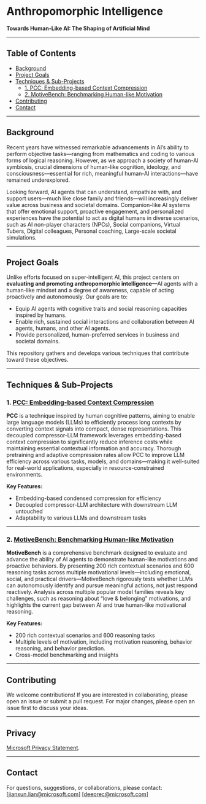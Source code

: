 
# Anthropomorphic Intelligence

**Towards Human-Like AI: The Shaping of Artificial Mind**

---

## Table of Contents

* [Background](#background)
* [Project Goals](#project-goals)
* [Techniques & Sub-Projects](#techniques--sub-projects)
  * [1. PCC: Embedding-based Context Compression](#1-pcc-embedding-based-context-compression)
  * [2. MotiveBench: Benchmarking Human-like Motivation](#2-motivebench-benchmarking-human-like-motivation) 
* [Contributing](#contributing) 
* [Contact](#contact)

---

## Background

Recent years have witnessed remarkable advancements in AI’s ability to perform objective tasks—ranging from mathematics and coding to various forms of logical reasoning. However, as we approach a society of human-AI symbiosis, crucial dimensions of human-like cognition, ideology, and consciousness—essential for rich, meaningful human-AI interactions—have remained underexplored.

Looking forward, AI agents that can understand, empathize with, and support users—much like close family and friends—will increasingly deliver value across business and societal domains. Companion-like AI systems that offer emotional support, proactive engagement, and personalized experiences have the potential to act as digital humans in diverse scenarios, such as AI non-player characters (NPCs), Social companions, Virtual Tubers, Digital colleagues, Personal coaching, Large-scale societal simulations.

---

## Project Goals

Unlike efforts focused on super-intelligent AI, this project centers on **evaluating and promoting anthropomorphic intelligence**—AI agents with a human-like mindset and a degree of awareness, capable of acting proactively and autonomously. Our goals are to:

* Equip AI agents with cognitive traits and social reasoning capacities inspired by humans.
* Enable rich, sustained social interactions and collaboration between AI agents, humans, and other AI agents.
* Provide personalized, human-preferred services in business and societal domains.

This repository gathers and develops various techniques that contribute toward these objectives.

---

## Techniques & Sub-Projects

### 1. [PCC: Embedding-based Context Compression](./PCC/README.md)

**PCC** is a technique inspired by human cognitive patterns, aiming to enable large language models (LLMs) to efficiently process long contexts by converting context signals into compact, dense representations. This decoupled compressor-LLM framework leverages embedding-based context compression to significantly reduce inference costs while maintaining essential contextual information and accuracy. Thorough pretraining and adaptive compression rates allow PCC to improve LLM efficiency across various tasks, models, and domains—making it well-suited for real-world applications, especially in resource-constrained environments.

**Key Features:**

* Embedding-based condensed compression for efficiency
* Decoupled compressor-LLM architecture with downstream LLM untouched 
* Adaptability to various LLMs and downstream tasks

---

### 2. [MotiveBench: Benchmarking Human-like Motivation](./MotiveBench/README.md)

**MotiveBench** is a comprehensive benchmark designed to evaluate and advance the ability of AI agents to demonstrate human-like motivations and proactive behaviors. By presenting 200 rich contextual scenarios and 600 reasoning tasks across multiple motivational levels—including emotional, social, and practical drivers—MotiveBench rigorously tests whether LLMs can autonomously identify and pursue meaningful actions, not just respond reactively. Analysis across multiple popular model families reveals key challenges, such as reasoning about “love & belonging” motivations, and highlights the current gap between AI and true human-like motivational reasoning.

**Key Features:**

* 200 rich contextual scenarios and 600 reasoning tasks
* Multiple levels of motivation, including motivation reasoning, behavior reasoning, and behavior prediction.
* Cross-model benchmarking and insights

---

 

## Contributing

We welcome contributions! If you are interested in collaborating, please open an issue or submit a pull request. For major changes, please open an issue first to discuss your ideas.

---


## Privacy

[Microsoft Privacy Statement](https://go.microsoft.com/fwlink/?LinkId=521839).

---

## Contact

For questions, suggestions, or collaborations, please contact:
\[jianxun.lian@microsoft.com]
\[deeprec@microsoft.com]
